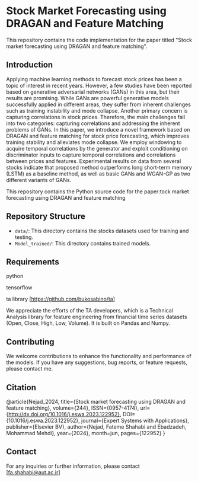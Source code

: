 # Stock Market Forecasting using DRAGAN and Feature Matching

This repository contains the code implementation for the paper titled "Stock market forecasting using DRAGAN and feature matching". 

## Introduction

Applying machine learning methods to forecast stock prices has been a topic of interest in recent years. However, a few studies have been reported based on generative adversarial networks (GANs) in this area, but their results are promising. While GANs are powerful generative models successfully applied in different areas, they suffer from inherent challenges such as training instability and mode collapse. Another primary concern is capturing correlations in stock prices. Therefore, the main challenges fall into two categories: capturing correlations and addressing the inherent problems of GANs. In this paper, we introduce a novel framework based on DRAGAN  and feature matching for stock price forecasting, which improves training stability and alleviates mode collapse. We employ windowing to acquire temporal correlations by the generator and exploit conditioning on discriminator inputs to capture temporal correlations and correlations between prices and features. Experimental results on data from several stocks indicate that proposed method outperforms long short-term memory (LSTM) as a baseline method, as well as basic GANs and WGAN-GP  as two different variants of GANs. 

This repository contains the Python source code for the paper:tock market forecasting using DRAGAN and feature matching


## Repository Structure

- `data/`: This directory contains the stocks datasets used for training and testing.
- `Model_trained/`: This directory contains trained models.

## Requirements

python 

tensorflow

ta library [https://github.com/bukosabino/ta]

We appreciate the efforts of the TA developers, which is a Technical Analysis library for feature engineering from financial time series datasets (Open, Close, High, Low, Volume). It is built on Pandas and Numpy.

## Contributing

We welcome contributions to enhance the functionality and performance of the models. If you have any suggestions, bug reports, or feature requests, please contact me.

## Citation
@article{Nejad_2024, title={Stock market forecasting using DRAGAN and feature matching}, volume={244}, ISSN={0957-4174}, url={http://dx.doi.org/10.1016/j.eswa.2023.122952}, DOI={10.1016/j.eswa.2023.122952}, journal={Expert Systems with Applications}, publisher={Elsevier BV}, author={Nejad, Fateme Shahabi and Ebadzadeh, Mohammad Mehdi}, year={2024}, month=jun, pages={122952} }

## Contact
        
For any inquiries or further information, please contact [fa.shahabi@aut.ac.ir]
